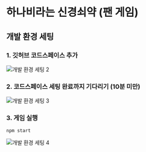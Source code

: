 # 하나비라는 신경쇠약 (팬 게임)
## 개발 환경 세팅
### 1. 깃허브 코드스페이스 추가
  ![개발 환경 세팅 2](https://github.com/user-attachments/assets/934711a0-c674-4e25-a0cd-d1df0460e9b9)

### 2. 코드스페이스 세팅 완료까지 기다리기 (10분 미만)
  ![개발 환경 세팅 3](https://github.com/user-attachments/assets/ce8f18b7-29a6-42cf-bd16-246bc8dd4a49)

### 3. 게임 실행
    npm start
  ![개발 환경 세팅 4](https://github.com/user-attachments/assets/47225fdf-6f3f-47b8-91cb-5c2a1515a816)

